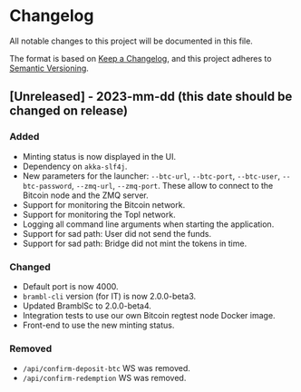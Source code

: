 

# Changelog

All notable changes to this project will be documented in this file.

The format is based on [Keep a Changelog](https://keepachangelog.com/en/1.0.0/),
and this project adheres to [Semantic Versioning](https://semver.org/spec/v2.0.0.html).

## [Unreleased] - 2023-mm-dd (this date should be changed on release)

### Added

- Minting status is now displayed in the UI.
- Dependency on `akka-slf4j`.
- New parameters for the launcher:  `--btc-url`, `--btc-port`, `--btc-user`, `--btc-password`, `--zmq-url`, `--zmq-port`. These allow to connect to the Bitcoin node and the ZMQ server.
- Support for monitoring the Bitcoin network.
- Support for monitoring the Topl network.
- Logging all command line arguments when starting the application.
- Support for sad path: User did not send the funds.
- Support for sad path: Bridge did not mint the tokens in time.

### Changed

- Default port is now 4000.
- `brambl-cli` version (for IT) is now 2.0.0-beta3.
- Updated BramblSc to 2.0.0-beta4.
- Integration tests to use our own Bitcoin regtest node Docker image.
- Front-end to use the new minting status.

### Removed

- `/api/confirm-deposit-btc` WS was removed.
- `/api/confirm-redemption` WS was removed.